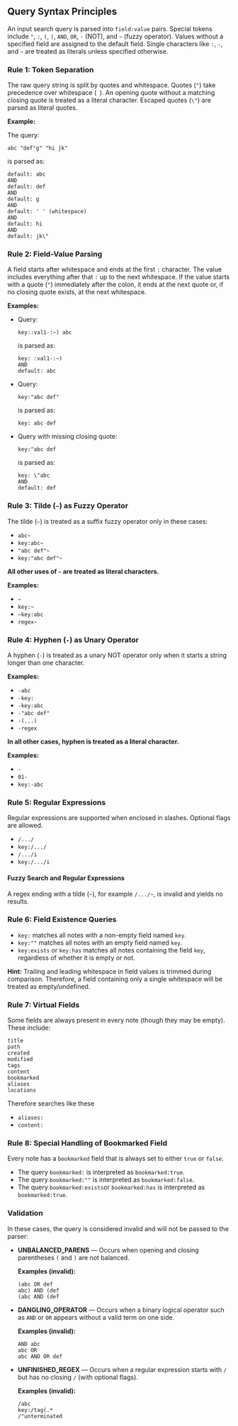 ## Query Syntax Principles

An input search query is parsed into `field:value` pairs. Special tokens include `"`, `:`, `(`, `)`, `AND`, `OR`, `-` (NOT), and `~` (fuzzy operator). Values without a specified field are assigned to the default field. Single characters like `:`, `-`, and `~` are treated as literals unless specified otherwise.

### Rule 1: Token Separation

The raw query string is split by quotes and whitespace. Quotes (`"`) take precedence over whitespace (` `). An opening quote without a matching closing quote is treated as a literal character. Escaped quotes (`\"`) are parsed as literal quotes.

**Example:**

The query:

```
abc "def"g" "hi jk"
```

is parsed as:

```
default: abc
AND
default: def
AND
default: g
AND
default: ' ' (whitespace)
AND
default: hi
AND
default: jk\"
```

### Rule 2: Field-Value Parsing

A field starts after whitespace and ends at the first `:` character. The value includes everything after that `:` up to the next whitespace. If the value starts with a quote (`"`) immediately after the colon, it ends at the next quote or, if no closing quote exists, at the next whitespace.

**Examples:**

- Query:

  ```
  key::val1-:~) abc
  ```

  is parsed as:

  ```
  key: :val1-:~)
  AND
  default: abc
  ```

- Query:

  ```
  key:"abc def"
  ```

  is parsed as:

  ```
  key: abc def
  ```

- Query with missing closing quote:

  ```
  key:"abc def
  ```

  is parsed as:

  ```
  key: \"abc
  AND
  default: def
  ```

### Rule 3: Tilde (`~`) as Fuzzy Operator

The tilde (`~`) is treated as a suffix fuzzy operator only in these cases:

- `abc~`
- `key:abc~`
- `"abc def"~`
- `key:"abc def"~`

**All other uses of `~` are treated as literal characters.**

**Examples:**

- `~`
- `key:~`
- `~key:abc`
- `regex~`

### Rule 4: Hyphen (`-`) as Unary Operator

A hyphen (`-`) is treated as a unary NOT operator only when it starts a string longer than one character.

**Examples:**

- `-abc`
- `-key:`
- `-key:abc`
- `-"abc def"`
- `-(...)`
- `-regex`

**In all other cases, hyphen is treated as a literal character.**

**Examples:**

- `-`
- `01-`
- `key:-abc`

### Rule 5: Regular Expressions

Regular expressions are supported when enclosed in slashes. Optional flags are allowed.

- `/.../`
- `key:/.../`
- `/.../i`
- `key:/.../i`

#### Fuzzy Search and Regular Expressions

A regex ending with a tilde (`~`), for example `/.../~`, is invalid and yields no results.

### Rule 6: Field Existence Queries

- `key:` matches all notes with a non-empty field named `key`.
- `key:""` matches all notes with an empty field named `key`.
- `key:exists` or `key:has` matches all notes containing the field `key`, regardless of whether it is empty or not.

**Hint:** Trailing and leading whitespace in field values is trimmed during comparison.
Therefore, a field containing only a single whitespace will be treated as empty/undefined.

### Rule 7: Virtual Fields

Some fields are always present in every note (though they may be empty). These include:

```
title
path
created
modified
tags
content
bookmarked
aliases
locations
```

Therefore searches like these

- `aliases:`
- `content:`

### Rule 8: Special Handling of Bookmarked Field

Every note has a `bookmarked` field that is always set to either `true` or `false`.

- The query `bookmarked:` is interpreted as `bookmarked:true`.
- The query `bookmarked:""` is interpreted as `bookmarked:false`.
- The query `bookmarked:exists`or `bookmarked:has` is interpreted as `bookmarked:true`.

### Validation

In these cases, the query is considered invalid and will not be passed to the parser:

- **UNBALANCED_PARENS** — Occurs when opening and closing parentheses `(` and `)` are not balanced.

  **Examples (invalid):**

  ```
  (abc OR def  
  abc) AND (def  
  (abc AND (def  
  ```
  
- **DANGLING_OPERATOR** — Occurs when a binary logical operator such as `AND` or `OR` appears without a valid term on one side.

  **Examples (invalid):**

  ```
  AND abc      
  abc OR       
  abc AND OR def        
  ```

- **UNFINISHED_REGEX** — Occurs when a regular expression starts with `/` but has no closing `/` (with optional flags).

  **Examples (invalid):**

  ```
  /abc         
  key:/tag(.*  
  /"unterminated  
  ```
